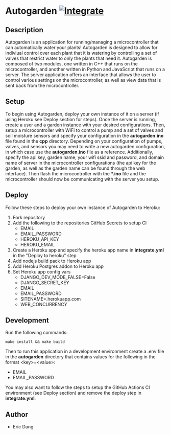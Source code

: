 # Autogarden [![Integrate](https://github.com/e-dang/Autogarden/actions/workflows/integrate.yml/badge.svg?branch=main)](https://github.com/e-dang/Autogarden/actions/workflows/integrate.yml)

## Description
Autogarden is an application for running/managing a microcontroller that can automatically water your plants! Autogarden is designed to allow for indiviual control over each plant that it is watering by controlling a set of valves that restrict water to only the plants that need it. Autogarden is composed of two modules, one written in C++ that runs on the microcontroller, and another written in Python and JavaScript that runs on a server. The server application offers an interface that allows the user to control various settings on the microcontroller, as well as view data that is sent back from the microcontroller.

## Setup
To begin using Autogarden, deploy your own instance of it on a server (if using Heroku see Deploy section for steps). Once the server is running, create a user and a garden instance with your desired configurations. Then, setup a microcontroller with WiFi to control a pump and a set of valves and soil moisture sensors and specify your configuration in the __autogarden.ino__ file found in the __cpp__ directory. Depending on your configuration of pumps, valves, and sensors you may need to write a new autogarden configuration, in which case use the __autogarden.ino__ file as a reference. Additionally, specify the api key, garden name, your wifi ssid and password, and domain name of server in the microcontroller configurations (the api key for the garden, as well as the garden name can be found through the web interface). Then flash the microcontroller with the __*.ino__ file and the microcontroller should now be communicating with the server you setup.

## Deploy

Follow these steps to deploy your own instance of Autogarden to Heroku:
1. Fork repository
2. Add the following to the repositories GitHub Secrets to setup CI
   - EMAIL
   - EMAIL_PASSWORD
   - HEROKU_API_KEY
   - HEROKU_EMAIL
3. Create a Heroku app and specify the heroku app name in __integrate.yml__ in the "Deploy to heroku" step
4. Add nodejs build pack to Heroku app
5. Add Heroku Postgres addon to Heroku app
6. Set Heroku app config vars
   - DJANGO_DEV_MODE_FALSE=False
   - DJANGO_SECRET_KEY
   - EMAIL
   - EMAIL_PASSWORD
   - SITENAME=<span>.herokuapp.com</span>
   - WEB_CONCURRENCY

## Development

Run the following commands:
```
make install && make build
```

Then to  run this application in a development environment create a .env file in the __autogarden__ directory that contains values for the following in the format \<key>=\<value>:
- EMAIL
- EMAIL_PASSWORD

You may also want to follow the steps to setup the GitHub Actions CI environment (see Deploy section) and remove the deploy step in __integrate.yml__.

## Author

- Eric Dang